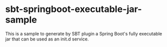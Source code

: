 # sbt-springboot-executable-jar-sample
This is a sample to generate by SBT plugin a Spring Boot's fully executable jar that can be used as an init.d service.
